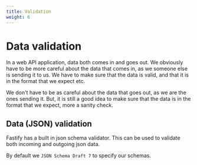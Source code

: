 ```yaml
---
title: Validation
weight: 6
---
```


# Data validation

In a web API application, data both comes in and goes out. We obviously have to
be more careful about the data that comes in, as we someone else is sending it to
us. We have to make sure that the data is valid, and that it is in the format that
we expect etc. 

We don't have to be as careful about the data that goes out, as we are the ones 
sending it. But, it is still a good idea to make sure that the data is in the format
that we expect, more a sanity check.

## Data (JSON) validation

Fastify has a built in json schema validator. This can be used to validate both
incoming and outgoing json data.

By default we `JSON Schema Draft 7` to specify our schemas.

